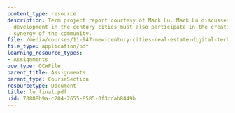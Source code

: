 ```yaml
---
content_type: resource
description: Term project report courtesy of Mark Lu. Mark Lu discusses on how residential
  development in the century cities must also participate in the creative energy and
  synergy of the community.
file: /media/courses/11-947-new-century-cities-real-estate-digital-technology-and-design-fall-2004/78888b9ac284265585850f3cdab8449b_lu_final.pdf
file_type: application/pdf
learning_resource_types:
- Assignments
ocw_type: OCWFile
parent_title: Assignments
parent_type: CourseSection
resourcetype: Document
title: lu_final.pdf
uid: 78888b9a-c284-2655-8585-0f3cdab8449b
---
```

